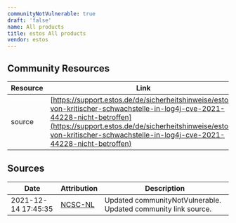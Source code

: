 ```yaml
---
communityNotVulnerable: true
draft: 'false'
name: All products
title: estos All products
vendor: estos
---
```



## Community Resources
| Resource | Link |
| --- | --- |
| source | [https://support.estos.de/de/sicherheitshinweise/estos-von-kritischer-schwachstelle-in-log4j-cve-2021-44228-nicht-betroffen](https://support.estos.de/de/sicherheitshinweise/estos-von-kritischer-schwachstelle-in-log4j-cve-2021-44228-nicht-betroffen) |


## Sources
| Date | Attribution | Description |
| --- | --- | --- |
| 2021-12-14 17:45:35 | [NCSC-NL](https://github.com/NCSC-NL/log4shell/blob/main/software/README.md) | Updated communityNotVulnerable. Updated community link source.  |
